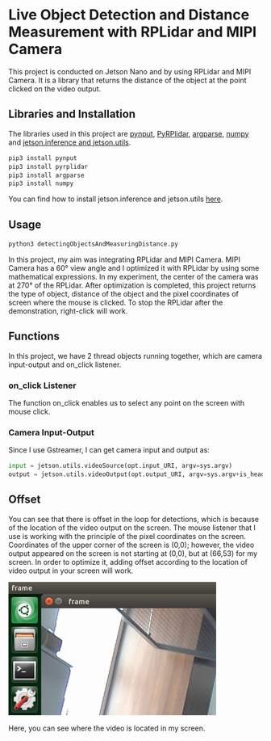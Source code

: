 # Live Object Detection and Distance Measurement with RPLidar and MIPI Camera

This project is conducted on Jetson Nano and by using RPLidar and MIPI Camera. It is a library that returns the distance of the object at the point clicked on the video output.

## Libraries and Installation

The libraries used in this project are [pynput](https://pypi.org/project/pynput/), [PyRPlidar](https://pypi.org/project/pyrplidar/), [argparse](https://docs.python.org/3/library/argparse.html),  [numpy](https://pypi.org/project/numpy/) and [jetson.inference and jetson.utils](https://github.com/dusty-nv/jetson-inference).
```bash
pip3 install pynput
pip3 install pyrplidar
pip3 install argparse
pip3 install numpy
```
You can find how to install jetson.inference and jetson.utils [here](https://github.com/dusty-nv/jetson-inference).

## Usage
```bash
python3 detectingObjectsAndMeasuringDistance.py
```
In this project, my aim was integrating RPLidar and MIPI Camera. MIPI Camera has a 60° view angle and I optimized it with RPLidar by using some mathematical expressions. In my experiment, the center of the camera was at 270° of the RPLidar. After optimization is completed, this project returns the type of object, distance of the object and the pixel coordinates of screen where the mouse is clicked. To stop the RPLidar after the demonstration, right-click will work.

## Functions
In this project, we have 2 thread objects running together, which are camera input-output and on_click listener.

### on_click Listener
The function on_click enables us to select any point on the screen with mouse click.

### Camera Input-Output
Since I use Gstreamer, I can get camera input and output as:
```python
input = jetson.utils.videoSource(opt.input_URI, argv=sys.argv)
output = jetson.utils.videoOutput(opt.output_URI, argv=sys.argv+is_headless)
```
## Offset
You can see that there is offset in the loop for detections, which is because of the location of the video output on the screen. The mouse listener that I use is working with the principle of the pixel coordinates on the screen. Coordinates of the upper corner of the screen is (0,0); however, the video output appeared on the screen is not starting at (0,0), but at (66,53) for my screen.  In order to optimize it, adding offset according to the location of video output in your screen will work. 


![Here](Images/offset.png)

Here, you can see where the video is located in my screen.


